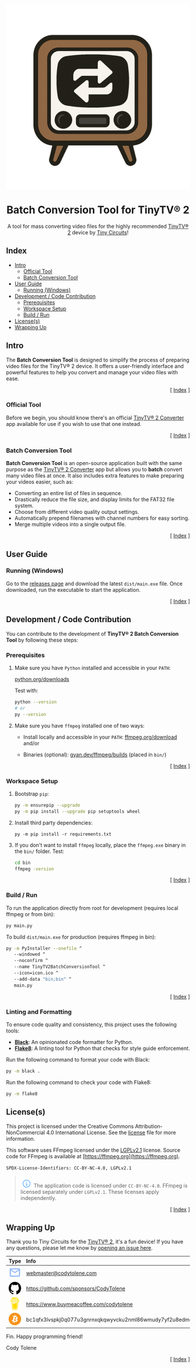 <div align="center">
  <img align="center" src=".github/images/tv.png" />
  <h1 align="center">Batch Conversion Tool for TinyTV® 2</h1>
  <p align="center">
    A tool for mass converting video files for the highly recommended
    <a href="https://tinycircuits.com/products/tinytv-2">TinyTV® 2</a> device
    by <a href="https://tinycircuits.com">Tiny Circuits</a>!
  </p>
</div>

<!---------------------------------------------------------------------------->
<!---------------------------------------------------------------------------->
<!---------------------------------------------------------------------------->

## Index <a name="index"></a>

- [Intro](#intro)
  - [Official Tool](#official-tool)
  - [Batch Conversion Tool](#batch-tool)
- [User Guide](#user-guide)
  - [Running (Windows)](#running-windows)
- [Development / Code Contribution](#local-development)
  - [Prerequisites](#prerequisites)
  - [Workspace Setup](#workspace-setup)
  - [Build / Run](#build-run)
- [License(s)](#licenses)
- [Wrapping Up](#wrapping-up)

<!---------------------------------------------------------------------------->
<!---------------------------------------------------------------------------->
<!---------------------------------------------------------------------------->

## Intro

The **Batch Conversion Tool** is designed to simplify the process of preparing
video files for the TinyTV® 2 device. It offers a user-friendly interface and
powerful features to help you convert and manage your video files with ease.

<p align="right">[ <a href="#index">Index</a> ]</p>

<!---------------------------------------------------------------------------->
<!---------------------------------------------------------------------------->
<!---------------------------------------------------------------------------->

### **Official Tool** <a name="official-tool"></a>

Before we begin, you should know there's an official
[TinyTV® 2 Converter][url-tinytv-2-converter-app] app available for use if you
wish to use that one instead.

<p align="right">[ <a href="#index">Index</a> ]</p>

<!---------------------------------------------------------------------------->
<!---------------------------------------------------------------------------->
<!---------------------------------------------------------------------------->

### **Batch Conversion Tool** <a name="batch-tool"></a>

**Batch Conversion Tool** is an open-source application built with the same
purpose as the [TinyTV® 2 Converter][url-tinytv-2-converter-app] app but
allows you to **batch** convert many video files at once. It also includes
extra features to make preparing your videos easier, such as:

- Converting an entire list of files in sequence.
- Drastically reduce the file size, and display limits for the FAT32 file system.
- Choose from different video quality output settings.
- Automatically prepend filenames with channel numbers for easy sorting.
- Merge multiple videos into a single output file.

<p align="right">[ <a href="#index">Index</a> ]</p>

<!---------------------------------------------------------------------------->
<!---------------------------------------------------------------------------->
<!---------------------------------------------------------------------------->

## User Guide <a name="user-guide"></a>

### Running (Windows) <a name="running-windows"></a>

Go to the [releases page][url-releases] and download the latest `dist/main.exe`
file. Once downloaded, run the executable to start the application.

<p align="right">[ <a href="#index">Index</a> ]</p>

<!---------------------------------------------------------------------------->
<!---------------------------------------------------------------------------->
<!---------------------------------------------------------------------------->

## Development / Code Contribution <a name="local-development"></a>

You can contribute to the development of **TinyTV® 2 Batch Conversion Tool** by 
following these steps:

### Prerequisites <a name="prerequisites"></a>

1. Make sure you have `Python` installed and accessible in your `PATH`:

   [python.org/downloads](https://www.python.org/downloads/)

   Test with:

   ```bash
   python --version
   # or
   py --version
   ```

2. Make sure you have `ffmpeg` installed one of two ways:

   - Install locally and accessible in your `PATH`: [ffmpeg.org/download](https://www.ffmpeg.org/download.html) and/or

   - Binaries (optional): [gyan.dev/ffmpeg/builds](https://www.gyan.dev/ffmpeg/builds/) (placed in `bin/`)

<p align="right">[ <a href="#index">Index</a> ]</p>

<!---------------------------------------------------------------------------->
<!---------------------------------------------------------------------------->
<!---------------------------------------------------------------------------->

### Workspace Setup <a name="workspace-setup"></a>

1. Bootstrap `pip`:

   ```bash
   py -m ensurepip --upgrade
   py -m pip install --upgrade pip setuptools wheel
   ```

2. Install third party dependencies:

   ```base
   py -m pip install -r requirements.txt
   ```

3. If you don't want to install `ffmpeg` locally, place the `ffmpeg.exe` binary in the `bin/` folder. Test:

   ```bash
   cd bin
   ffmpeg -version
   ```

<p align="right">[ <a href="#index">Index</a> ]</p>

<!---------------------------------------------------------------------------->
<!---------------------------------------------------------------------------->
<!---------------------------------------------------------------------------->

### Build / Run <a name="build-run"></a>

To run the application directly from root for development (requires local ffmpeg or from bin):

   ```bash
   py main.py
   ```

To build `dist/main.exe` for production (requires ffmpeg in bin):

   ```bash
   py -m PyInstaller --onefile ^
      --windowed ^
      --noconfirm ^
      --name TinyTV2BatchConversionTool ^
      --icon=icon.ico ^
      --add-data "bin;bin" ^
      main.py
   ```

<p align="right">[ <a href="#index">Index</a> ]</p>

<!---------------------------------------------------------------------------->
<!---------------------------------------------------------------------------->
<!---------------------------------------------------------------------------->

### Linting and Formatting

To ensure code quality and consistency, this project uses the following tools:

- **[Black](https://black.readthedocs.io/en/stable/)**: An opinionated code formatter for Python.
- **[Flake8](https://flake8.pycqa.org/en/latest/)**: A linting tool for Python that checks for style guide enforcement.

Run the following command to format your code with Black:

```bash
py -m black .
```

Run the following command to check your code with Flake8:

```bash
py -m flake8
```

## License(s) <a name="licenses"></a>

This project is licensed under the Creative Commons Attribution-NonCommercial
4.0 International License. See the [license][url-license] file for more
information.

This software uses FFmpeg licensed under the [LGPLv2.1][url-license-lgpl] license. Source code for FFmpeg is available at [https://ffmpeg.org](https://ffmpeg.org).

`SPDX-License-Identifiers: CC-BY-NC-4.0, LGPLv2.1`

> ![Info][img-info] The application code is licensed under `CC-BY-NC-4.0`. FFmpeg is licensed separately under `LGPLv2.1`. These licenses apply independently.

<p align="right">[ <a href="#index">Index</a> ]</p>

<!---------------------------------------------------------------------------->
<!---------------------------------------------------------------------------->
<!---------------------------------------------------------------------------->

## Wrapping Up <a name="wrapping-up"></a>

Thank you to Tiny Circuits for the [TinyTV® 2](https://tinycircuits.com/products/tinytv-2), it's a fun device! If you have any
questions, please let me know by [opening an issue here][url-new-issue].

| Type                                                                      | Info                                                           |
| :------------------------------------------------------------------------ | :------------------------------------------------------------- |
| <img width="48" src=".github/images/ng-icons/email.svg" />                | webmaster@codytolene.com                                       |
| <img width="48" src=".github/images/simple-icons/github.svg" />           | https://github.com/sponsors/CodyTolene                         |
| <img width="48" src=".github/images/simple-icons/buymeacoffee.svg" />     | https://www.buymeacoffee.com/codytolene                        |
| <img width="48" src=".github/images/simple-icons/bitcoin-btc-logo.svg" /> | bc1qfx3lvspkj0q077u3gnrnxqkqwyvcku2nml86wmudy7yf2u8edmqq0a5vnt |

Fin. Happy programming friend!

Cody Tolene

<p align="right">[ <a href="#index">Index</a> ]</p>

<!---------------------------------------------------------------------------->
<!---------------------------------------------------------------------------->
<!---------------------------------------------------------------------------->

<!-- IMAGE REFERENCES -->

[img-info]: .github/images/ng-icons/info.svg
[img-warn]: .github/images/ng-icons/warn.svg

<!-- LINK REFERENCES -->

[url-license]: /LICENSE.md
[url-license-lgpl]: /LICENSE-LGPL.md
[url-new-issue]: https://github.com/CodyTolene/tiny-tv-2-batch-conversion-tool/issues
[url-releases]: https://github.com/CodyTolene/tiny-tv-2-batch-conversion-tool/releases
[url-tinytv-2-converter-app]: https://tinytv.us/TinyTV-Converter-App/
[url-tinytv-2]: https://tinycircuits.com/products/tinytv-2
